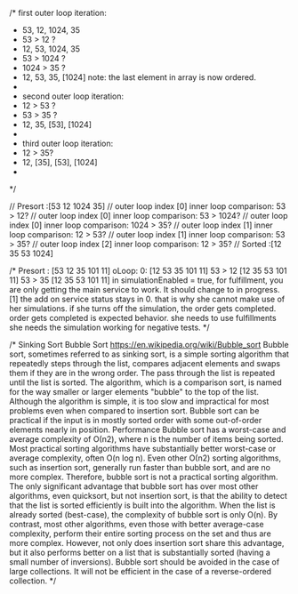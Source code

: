 
/*	first outer loop iteration:
 *	53, 12, 1024, 35
 *	53 > 12 			?
 *	12, 53, 1024, 35
 *	53 > 1024			?
 *	1024 > 35			?
 *	12, 53, 35, [1024]		note: the last element in array is now ordered.
 *
 *	second outer loop iteration:
 *	12 > 53				?
 *	53 > 35				?
 *	12, 35, [53], [1024]
 *
 *	third outer loop iteration:
 *	12 > 35?
 *	12, [35], [53], [1024]
 *
 */

// Presort :[53 12 1024 35]
// outer loop index [0] inner loop comparison: 53 > 12?
// outer loop index [0] inner loop comparison: 53 > 1024?
// outer loop index [0] inner loop comparison: 1024 > 35?
// outer loop index [1] inner loop comparison: 12 > 53?
// outer loop index [1] inner loop comparison: 53 > 35?
// outer loop index [2] inner loop comparison: 12 > 35?
// Sorted  :[12 35 53 1024]




/*
	Presort :		[53 12 35 101 11]
					oLoop: 0:
					[12 53 35 101 11]	53 > 12
					[12 35 53 101 11]	53 > 35
					[12 35 53 101 11]
					in simulationEnabled = true, for fulfillment, you are only getting the main service to work. It should change to in progress. [1]
					the add on service status stays in 0.
					that is why she cannot make use of her simulations.
					if she turns off the simulation, the order gets completed.  order gets completed is expected behavior.
					she needs to use fulfillments she needs the simulation working for negative tests.
*/

/*
Sinking Sort
Bubble	Sort
https://en.wikipedia.org/wiki/Bubble_sort
Bubble sort, sometimes referred to as sinking sort,
is a simple sorting algorithm that repeatedly steps through the list,
compares adjacent elements and swaps them if they are in the wrong order.
The pass through the list is repeated until the list is sorted.
The algorithm, which is a comparison sort, is named for the way smaller or larger elements "bubble" to the top of the list.
Although the algorithm is simple, it is too slow and impractical for most problems even when compared to insertion sort.
Bubble sort can be practical if the input is in mostly sorted order with some out-of-order elements nearly in position.
Performance
Bubble sort has a worst-case and average complexity of О(n2), where n is the number of items being sorted.
Most practical sorting algorithms have substantially better worst-case or average complexity, often O(n log n).
Even other О(n2) sorting algorithms, such as insertion sort, generally run faster than bubble sort, and are no more complex.
Therefore, bubble sort is not a practical sorting algorithm.
The only significant advantage that bubble sort has over most other algorithms, even quicksort,
but not insertion sort, is that the ability to detect that the list is sorted efficiently is built into the algorithm.
When the list is already sorted (best-case), the complexity of bubble sort is only O(n).
By contrast, most other algorithms, even those with better average-case complexity,
perform their entire sorting process on the set and thus are more complex.
However, not only does insertion sort share this advantage,
but it also performs better on a list that is substantially sorted (having a small number of inversions).
Bubble sort should be avoided in the case of large collections. It will not be efficient in the case of a reverse-ordered collection.
*/
